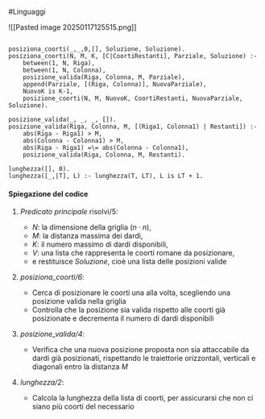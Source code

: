 #Linguaggi 

![[Pasted image 20250117125515.png]]

```

posiziona_coorti(_,_,0,[], Soluzione, Soluzione).
posiziona_coorti(N, M, K, [C|CoortiRestanti], Parziale, Soluzione) :-
	between(1, N, Riga),
	between(1, N, Colonna),
	posizione_valida(Riga, Colonna, M, Parziale),
	append(Parziale, [(Riga, Colonna)], NuovaParziale),
	NuovoK is K-1,
	posizione_coorti(N, M, NuovoK, CoortiRestanti, NuovaParziale, Soluzione).

posizione_valida(_, _, _, []).
posizione_valida(Riga, Colonna, M, [(Riga1, Colonna1) | Restanti]) :-
	abs(Riga - Riga1) > M,
	abs(Colonna - Colonna1) > M,
	abs(Riga - Riga1) =\= abs(Colonna - Colonna1),
	posizione_valida(Riga, Colonna, M, Restanti).

lunghezza([], 0).
lunghezza([_,|T], L) :- lunghezza(T, LT), L is LT + 1.

```

#### Spiegazione del codice
1) *Predicato principale* risolvi/5:
	- $N$: la dimensione della griglia ($n \cdot n$),
	- $M$: la distanza massima dei dardi,
	- $K$: il numero massimo di dardi disponibili,
	- $V$: una lista che rappresenta le coorti romane da posizionare,
	- e restituisce $Soluzione$, cioè una lista delle posizioni valide

2) *posiziona_coorti/6*:
	- Cerca di posizionare le coorti una alla volta, scegliendo una posizione valida nella griglia
	- Controlla che la posizione sia valida rispetto alle coorti già posizionate e decrementa il numero di dardi disponibili

3) *posizione_valida/4*:
	- Verifica che una nuova posizione proposta non sia attaccabile da dardi già posizionati, rispettando le traiettorie orizzontali, verticali e diagonali entro la distanza $M$

4) *lunghezza/2*:
	- Calcola la lunghezza della lista di coorti, per assicurarsi che non ci siano più coorti del necessario

